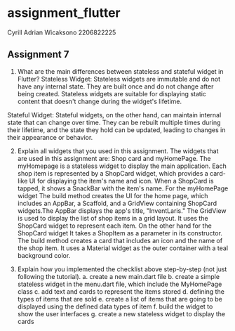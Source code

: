 # assignment_flutter

Cyrill Adrian Wicaksono 
2206822225

## Assignment 7
1. What are the main differences between stateless and stateful widget in Flutter?
Stateless Widget: Stateless widgets are immutable and do not have any internal state. They are built once and do not change after being created. Stateless widgets are suitable for displaying static content that doesn't change during the widget's lifetime.

Stateful Widget: Stateful widgets, on the other hand, can maintain internal state that can change over time. They can be rebuilt multiple times during their lifetime, and the state they hold can be updated, leading to changes in their appearance or behavior.

2. Explain all widgets that you used in this assignment.
The widgets that are used in this assignment are: Shop card and myHomePage. The myHomepage is a stateless widget to display the main application. Each shop item is represented by a ShopCard widget, which provides a card-like UI for displaying the item's name and icon. When a ShopCard is tapped, it shows a SnackBar with the item's name. For the myHomePage widget The build method creates the UI for the home page, which includes an AppBar, a Scaffold, and a GridView containing ShopCard widgets.The AppBar displays the app's title, "InventLaris." The GridView is used to display the list of shop items in a grid layout. It uses the ShopCard widget to represent each item. On the other hand for the ShopCard widget It takes a ShopItem as a parameter in its constructor. The build method creates a card that includes an icon and the name of the shop item.
It uses a Material widget as the outer container with a teal background color.

3.  Explain how you implemented the checklist above step-by-step (not just following the tutorial).
a. create a new main.dart file
b. create a simple stateless widget in the menu.dart file, which include the MyHomePage class
c. add text and cards to represent the items stored
d. defining the types of items that are sold
e. create a list of items that are going to be displayed using the defined data types of item
f. build the widget to show the user interfaces 
g. create a new stateless widget to display the cards 